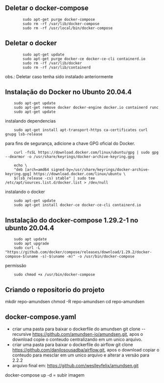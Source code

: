 ## Deletar o docker-compose
```
        sudo apt-get purge docker-compose
        sudo rm -rf /var/lib/docker-compose
        sudo rm -rf /usr/local/bin/docker-compose
```
## Deletar o docker
```
        sudo apt-get update
        sudo apt-get purge docker-ce docker-ce-cli containerd.io
        sudo rm -rf /var/lib/docker
        sudo rm -rf /var/lib/containerd
```
obs.: Deletar caso tenha sido instalado anteriormente

## Instalação do Docker no Ubunto 20.04.4

``` 
    sudo apt-get update
    sudo apt-get remove docker docker-engine docker.io containerd runc
    sudo apt-get update
```

instalando dependencias
```  
    sudo apt-get install apt-transport-https ca-certificates curl gnupg lsb-release
```

para fins de segurança, adicione a chave GPG oficial do Docker.
```
    curl -fsSL https://download.docker.com/linux/ubuntu/gpg | sudo gpg --dearmor -o /usr/share/keyrings/docker-archive-keyring.gpg

    echo \
    "deb [arch=amd64 signed-by=/usr/share/keyrings/docker-archive-keyring.gpg] https://download.docker.com/linux/ubuntu \
    $(lsb_release -cs) stable" | sudo tee /etc/apt/sources.list.d/docker.list > /dev/null
```

instalando o docker
```
    sudo apt-get update
    sudo apt-get install docker-ce docker-ce-cli containerd.io
```

## Instalação do docker-compose 1.29.2-1 no ubunto 20.04.4
```
    sudo apt update
    sudo apt upgrade
    sudo curl -L "https://github.com/docker/compose/releases/download/1.29.2/docker-compose-$(uname -s)-$(uname -m)" -o /usr/bin/docker-compose
```

permissão
```
    sudo chmod +x /usr/bin/docker-compose
```

## Criando o repositorio do projeto

   mkdir repo-amundsen
   chmod -R repo-amundsen
   cd repo-amundsen

## docker-compose.yaml

   - criar uma pasta para baixar o dockerfile do amundsen git clone --recursive https://github.com/amundsen-io/amundsen.git, apos o download copie o conteudo centralizando em um unico arquivo.
   - criar uma pasta para baixar o dockerfile do airflow git clone https://github.com/danilosousadba/airflow.git, apos o download copiar o conteudo para mesclar em um unico arquivo e alterar a versão para 2.2.2
   - arquivo final em: https://github.com/weslleyfelix/amundsen.git

   docker-compose up -d = subir imagem
